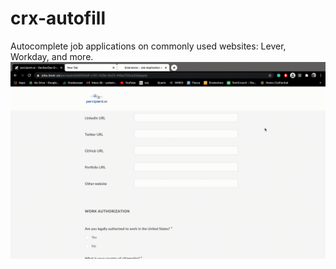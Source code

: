 # crx-autofill
Autocomplete job applications on commonly used websites: Lever, Workday, and more. 
![Job Autofill Extension Demo](demo/JobExtension.gif)
